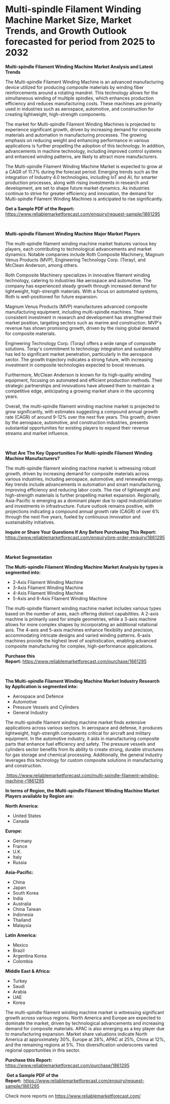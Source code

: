 <p><h1>Multi-spindle Filament Winding Machine Market Size, Market Trends, and Growth Outlook forecasted for period from 2025 to 2032</h1></p><p><strong>Multi-spindle Filament Winding Machine Market Analysis and Latest Trends</strong></p>
<p><p>The Multi-spindle Filament Winding Machine is an advanced manufacturing device utilized for producing composite materials by winding fiber reinforcements around a rotating mandrel. This technology allows for the simultaneous winding of multiple spindles, which enhances production efficiency and reduces manufacturing costs. These machines are primarily used in industries such as aerospace, automotive, and construction for creating lightweight, high-strength components.</p><p>The market for Multi-spindle Filament Winding Machines is projected to experience significant growth, driven by increasing demand for composite materials and automation in manufacturing processes. The growing emphasis on reducing weight and enhancing performance in various applications is further propelling the adoption of this technology. In addition, advancements in machine technology, including improved control systems and enhanced winding patterns, are likely to attract more manufacturers.</p><p>The Multi-spindle Filament Winding Machine Market is expected to grow at a CAGR of 11.7% during the forecast period. Emerging trends such as the integration of Industry 4.0 technologies, including IoT and AI, for smarter production processes, along with rising investments in research and development, are set to shape future market dynamics. As industries continue to strive for greater efficiency and innovation, the demand for Multi-spindle Filament Winding Machines is anticipated to rise significantly.</p></p>
<p><strong>Get a Sample PDF of the Report:&nbsp;</strong> <a href="https://www.reliablemarketforecast.com/enquiry/request-sample/1861295?utm_campaign=3182&utm_medium=2&utm_source=Github&utm_content=ia&utm_term=12042025&utm_id=multi-spindle-filament-winding-machine">https://www.reliablemarketforecast.com/enquiry/request-sample/1861295</a></p>
<p>&nbsp;</p>
<p><strong>Multi-spindle Filament Winding Machine Major Market Players</strong></p>
<p><p>The multi-spindle filament winding machine market features various key players, each contributing to technological advancements and market dynamics. Notable companies include Roth Composite Machinery, Magnum Venus Products (MVP), Engineering Technology Corp. (Toray), and McClean Anderson, among others.</p><p>Roth Composite Machinery specializes in innovative filament winding technology, catering to industries like aerospace and automotive. The company has experienced steady growth through increased demand for lightweight, high-strength materials. With a focus on automated systems, Roth is well-positioned for future expansion.</p><p>Magnum Venus Products (MVP) manufactures advanced composite manufacturing equipment, including multi-spindle machines. Their consistent investment in research and development has strengthened their market position, targeting sectors such as marine and construction. MVP's revenue has shown promising growth, driven by the rising global demand for composite materials.</p><p>Engineering Technology Corp. (Toray) offers a wide range of composite solutions. Toray's commitment to technology integration and sustainability has led to significant market penetration, particularly in the aerospace sector. The growth trajectory indicates a strong future, with increasing investment in composite technologies expected to boost revenues.</p><p>Furthermore, McClean Anderson is known for its high-quality winding equipment, focusing on automated and efficient production methods. Their strategic partnerships and innovations have allowed them to maintain a competitive edge, anticipating a growing market share in the upcoming years.</p><p>Overall, the multi-spindle filament winding machine market is projected to grow significantly, with estimates suggesting a compound annual growth rate (CAGR) of around 9-12% over the next five years. This growth, driven by the aerospace, automotive, and construction industries, presents substantial opportunities for existing players to expand their revenue streams and market influence.</p></p>
<p>&nbsp;</p>
<p><strong>What Are The Key Opportunities For Multi-spindle Filament Winding Machine Manufacturers?</strong></p>
<p><p>The multi-spindle filament winding machine market is witnessing robust growth, driven by increasing demand for composite materials across various industries, including aerospace, automotive, and renewable energy. Key trends include advancements in automation and smart manufacturing, improving efficiency and reducing labor costs. The rise of lightweight and high-strength materials is further propelling market expansion. Regionally, Asia-Pacific is emerging as a dominant player due to rapid industrialization and investments in infrastructure. Future outlook remains positive, with projections indicating a compound annual growth rate (CAGR) of over 6% through the next five years, fueled by continuous innovation and sustainability initiatives.</p></p>
<p><strong>Inquire or Share Your Questions If Any Before Purchasing This Report:</strong> <a href="https://www.reliablemarketforecast.com/enquiry/pre-order-enquiry/1861295?utm_campaign=3182&utm_medium=2&utm_source=Github&utm_content=ia&utm_term=12042025&utm_id=multi-spindle-filament-winding-machine">https://www.reliablemarketforecast.com/enquiry/pre-order-enquiry/1861295</a></p>
<p>&nbsp;</p>
<p><strong>Market Segmentation</strong></p>
<p><strong>The Multi-spindle Filament Winding Machine Market Analysis by types is segmented into:</strong></p>
<p><ul><li>2-Axis Filament Winding Machine</li><li>3-Axis Filament Winding Machine</li><li>4-Axis Filament Winding Machine</li><li>5-Axis and 6-Axis Filament Winding Machine</li></ul></p>
<p><p>The multi-spindle filament winding machine market includes various types based on the number of axes, each offering distinct capabilities. A 2-axis machine is primarily used for simple geometries, while a 3-axis machine allows for more complex shapes by incorporating an additional rotational axis. The 4-axis and 5-axis machines enhance flexibility and precision, accommodating intricate designs and varied winding patterns. 6-axis machines provide the highest level of sophistication, enabling advanced composite manufacturing for complex, high-performance applications.</p></p>
<p><strong>Purchase this Report:&nbsp;</strong><a href="https://www.reliablemarketforecast.com/purchase/1861295?utm_campaign=3182&utm_medium=2&utm_source=Github&utm_content=ia&utm_term=12042025&utm_id=multi-spindle-filament-winding-machine">https://www.reliablemarketforecast.com/purchase/1861295</a></p>
<p>&nbsp;</p>
<p><strong>The Multi-spindle Filament Winding Machine Market Industry Research by Application is segmented into:</strong></p>
<p><ul><li>Aerospace and Defence</li><li>Automotive</li><li>Pressure Vessels and Cylinders</li><li>General Industry</li></ul></p>
<p><p>The multi-spindle filament winding machine market finds extensive applications across various sectors. In aerospace and defense, it produces lightweight, high-strength components critical for aircraft and military equipment. In the automotive industry, it aids in manufacturing composite parts that enhance fuel efficiency and safety. The pressure vessels and cylinders sector benefits from its ability to create strong, durable structures for gas storage and chemical processing. Additionally, the general industry leverages this technology for custom composite solutions in manufacturing and construction.</p></p>
<p><a href="https://www.reliablemarketforecast.com/multi-spindle-filament-winding-machine-r1861295?utm_campaign=3182&utm_medium=2&utm_source=Github&utm_content=ia&utm_term=12042025&utm_id=multi-spindle-filament-winding-machine">&nbsp;https://www.reliablemarketforecast.com/multi-spindle-filament-winding-machine-r1861295</a></p>
<p><strong>In terms of Region, the Multi-spindle Filament Winding Machine Market Players available by Region are:</strong></p>
<p>
    <p> <strong> North America: </strong>
        <ul>
            <li>United States</li>
            <li>Canada</li>
        </ul>
        </p> 
    <p> <strong> Europe: </strong>
        <ul>
            <li>Germany</li>
            <li>France</li>
            <li>U.K.</li>
            <li>Italy</li>
            <li>Russia</li>
        </ul>
        </p> 
    <p> <strong> Asia-Pacific: </strong>
        <ul>
            <li>China</li>
            <li>Japan</li>
            <li>South Korea</li>
            <li>India</li>
            <li>Australia</li>
            <li>China Taiwan</li>
            <li>Indonesia</li>
            <li>Thailand</li>
            <li>Malaysia</li>
        </ul>
        </p> 
    <p> <strong> Latin America: </strong>
        <ul>
            <li>Mexico</li>
            <li>Brazil</li>
            <li>Argentina Korea</li>
            <li>Colombia</li>
        </ul>
        </p> 
    <p> <strong> Middle East & Africa: </strong>
        <ul>
            <li>Turkey</li>
            <li>Saudi</li>
            <li>Arabia</li>
            <li>UAE</li>
            <li>Korea</li>
        </ul>
    </p>
    </p>
<p><p>The multi-spindle filament winding machine market is witnessing significant growth across various regions. North America and Europe are expected to dominate the market, driven by technological advancements and increasing demand for composite materials. APAC is also emerging as a key player due to manufacturing expansion. Market share valuations indicate North America at approximately 30%, Europe at 28%, APAC at 25%, China at 12%, and the remaining regions at 5%. This diversification underscores varied regional opportunities in this sector.</p></p>
<p><strong>Purchase this Report: </strong><a href="https://www.reliablemarketforecast.com/purchase/1861295?utm_campaign=3182&utm_medium=2&utm_source=Github&utm_content=ia&utm_term=12042025&utm_id=multi-spindle-filament-winding-machine">https://www.reliablemarketforecast.com/purchase/1861295</a></p>
<p>&nbsp;<strong>Get a Sample PDF of the Report:&nbsp;&nbsp;</strong><a href="https://www.reliablemarketforecast.com/enquiry/request-sample/1861295?utm_campaign=3182&utm_medium=2&utm_source=Github&utm_content=ia&utm_term=12042025&utm_id=multi-spindle-filament-winding-machine">https://www.reliablemarketforecast.com/enquiry/request-sample/1861295</a></p>
<p><strong></strong></p>
<p>Check more reports on <a href="https://www.reliablemarketforecast.com/?utm_campaign=3182&utm_medium=2&utm_source=Github&utm_content=ia&utm_term=12042025&utm_id=multi-spindle-filament-winding-machine">https://www.reliablemarketforecast.com/</a></p>